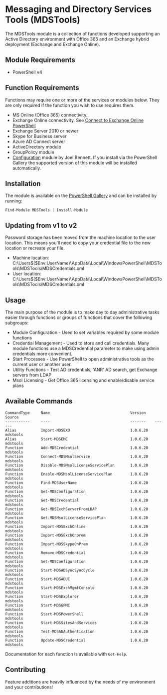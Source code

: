 # Messaging and Directory Services Tools (MDSTools)

The MDSTools module is a collection of functions developed supporting an Active Directory environment with Office 365 and an Exchange hybrid deployment (Exchange and Exchange Online).

## Module Requirements

* PowerShell v4

## Function Requirements

Functions may require one or more of the services or modules below. They are only required if the function you wish to use requires them.

* MS Online (Office 365) connectivity.
* Exchange Online connectivity.  See [Connect to Exchange Online PowerShell](https://technet.microsoft.com/en-us/library/jj984289(v=exchg.160).aspx)
* Exchange Server 2010 or newer
* Skype for Business server
* Azure AD Connect server
* ActiveDirectory module
* GroupPolicy module
* [Configuration](https://www.powershellgallery.com/packages/Configuration) module by Joel Bennett.  If you install via the PowerShell Gallery the supported version of this module will be installed automatically.

## Installation

The module is available on the [PowerShell Gallery](https://www.powershellgallery.com/packages/mdstools) and can be installed by running:

`Find-Module MDSTools | Install-Module`

## Updating from v1 to v2

Password storage has been moved from the machine location to the user location.  This means you'll need to copy your credential file to the new location or recreate your file.

* Machine location:  C:\Users\$($Env:UserName)\AppData\Local\WindowsPowerShell\MDSTools\MDSTools\MDSCredentials.xml
* User location:  C:\Users\$($Env:UserName)\AppData\Local\WindowsPowerShell\MDSTools\MDSTools\MDSCredentials.xml

## Usage

The main purpose of the module is to make day to day administrative tasks easier through functions or groups of functions that cover the following subgroups:

* Module Configuration - Used to set variables required by some module functions
* Credential Management - Used to store and call credentials.  Many module functions use a MDSCredential parameter to make using admin credentials more convenient.
* Start Processes - Use PowerShell to open administrative tools as the current user or another user.
* Utility Functions - Test AD credentials, 'ANR' AD search, get Exchange servers from LDAP
* Msol Licensing - Get Office 365 licensing and enable/disable service plans

## Available Commands

    CommandType     Name                                    Version    Source
    -----------     ----                                    -------    ------
    Alias           Import-MDSEXO                           1.0.6.20   mdstools
    Alias           Start-MDSEMC                            1.0.6.20   mdstools
    Function        Add-MDSCredential                       1.0.6.20   mdstools
    Function        Connect-MDSMsolService                  1.0.6.20   mdstools
    Function        Disable-MDSMsolLicenseServicePlan       1.0.6.20   mdstools
    Function        Enable-MDSMsolLicenseServicePlan        1.0.6.20   mdstools
    Function        Find-MDSUserName                        1.0.6.20   mdstools
    Function        Get-MDSConfiguration                    1.0.6.20   mdstools
    Function        Get-MDSCredential                       1.0.6.20   mdstools
    Function        Get-MDSExchServerFromLDAP               1.0.6.20   mdstools
    Function        Get-MDSMsolLicenseServicePlan           1.0.6.20   mdstools
    Function        Import-MDSExchOnline                    1.0.6.20   mdstools
    Function        Import-MDSExchOnprem                    1.0.6.20   mdstools
    Function        Import-MDSSkypeOnPrem                   1.0.6.20   mdstools
    Function        Remove-MDSCredential                    1.0.6.20   mdstools
    Function        Set-MDSConfiguration                    1.0.6.20   mdstools
    Function        Start-MDSADSyncSyncCycle                1.0.6.20   mdstools
    Function        Start-MDSADUC                           1.0.6.20   mdstools
    Function        Start-MDSExchMgmtConsole                1.0.6.20   mdstools
    Function        Start-MDSExplorer                       1.0.6.20   mdstools
    Function        Start-MDSGPMC                           1.0.6.20   mdstools
    Function        Start-MDSPowerShell                     1.0.6.20   mdstools
    Function        Start-MDSSitesAndServices               1.0.6.20   mdstools
    Function        Test-MDSADAuthentication                1.0.6.20   mdstools
    Function        Update-MDSCredential                    1.0.6.20   mdstools

Documentation for each function is available with `Get-Help`.

## Contributing

Feature additions are heavily influenced by the needs of my environment and your contributions!
